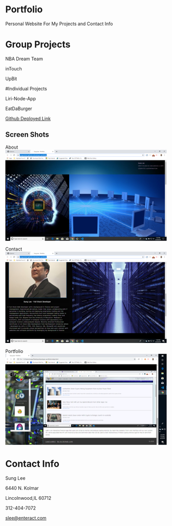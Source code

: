 # Portfolio

Personal Website For My Projects and Contact Info

# Group Projects

NBA Dream Team

inTouch

UpBit


#Individual Projects

Liri-Node-App

EatDaBurger


 [Github Deployed Link](https://sungsoolee2.github.io/developer-portfolio/) 


## Screen Shots
About
![Screen shot](./assets/screenshots/dev1.png)

Contact
![Screen shot2](./assets/screenshots/dev2.png)

Portfolio
![Screen shot2](./assets/screenshots/dev3.png)



# Contact Info

Sung Lee

6440 N. Kolmar

Lincolnwood,IL 60712

312-404-7072

slee@enteract.com
